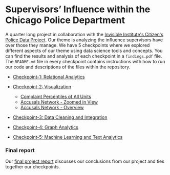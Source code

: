 # Supervisors’ Influence within the Chicago Police Department
A quarter long project in collaboration with the [Invisible Institute's Citizen's Police Data Project](https://cpdp.co/). Our theme is analyzing the influence supervisors have over those they manage. We have 5 checkpoints where we explored different aspects of our theme using data science tools and concepts. You can find the results and analysis of each checkpoint in a `findings.pdf` file. The `README.md` file in every checkpoint contains instructions with how to run our code and descriptions of the files within the repository.

* [Checkpoint-1: Relational Analytics](https://github.com/kjschmidt913/cpdbProject/tree/master/checkpoint-1)

* [Checkpoint-2: Visualization](https://github.com/kjschmidt913/cpdbProject/tree/master/checkpoint-2)
  * [Complaint Percentiles of All Units](https://kjschmidt913.github.io/cpdbProject/checkpoint-2/src/dataVis.html)
  * [Accusals Network - Zoomed in View](https://kjschmidt913.github.io/cpdbProject/checkpoint-4/src/zoomedClusters.html)
  * [Accusals Network - Overview](https://kjschmidt913.github.io/cpdbProject/checkpoint-4/src/entireNetwork.html)

* [Checkpoint-3: Data Cleaning and Integration](https://github.com/kjschmidt913/cpdbProject/tree/master/checkpoint-3)

* [Checkpoint-4: Graph Analytics](https://github.com/kjschmidt913/cpdbProject/tree/master/checkpoint-4)

* [Checkpoint-5: Machine Learning and Text Analytics](https://github.com/kjschmidt913/cpdbProject/tree/master/checkpoint-5)

### Final report
Our [final project report]() discusses our conclusions from our project and ties together our checkpoints.


